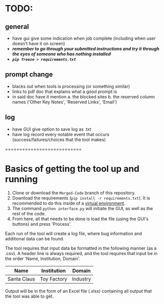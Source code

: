 # TODO:
## general
- have gui give some indication when job complete (including when user doesn't have it on screen)
- <em><strong>remember to go through your submitted instructions and try it through the eyes of someone who has nothing installed</strong></em>
- <em><strong>`pip freeze > requirements.txt`</strong></em>
## prompt change
- blacks out when tools is processing (or something similar)
- links to pdf doc that explains what a good prompt is
- in said doc have it mention
  a. the blocked sites
  b. the reserved column names ('Other Key Notes', 'Reserved Links', 'Email')
## log
- have GUI give option to save log as .txt
- have log record every notable event that occurs (success/failures/choices that the tool makes)

===========================
# Basics of getting the tool up and running

1. Clone or download the `Merged-Code` branch of this repository.
1. Download the requirements (`pip install -r requirements.txt`). It is recommended to do this inside of a [virtual environment](https://www.freecodecamp.org/news/how-to-setup-virtual-environments-in-python/).
1. The command `python interface.py` will initiate the GUI, as well as the rest of the code.
1. From here, all that needs to be done is load the file (using the GUI's buttons) and press 'Process'.

Each run of the tool will create a log file, where bug information and additional data can be found.

The tool requires that input data be formatted in the following manner (as a .csv). A header line is always required, and the tool requires that input be in the order 'Name, Institution, Domain'.

| Name | Institution | Domain |
| ---- | ----------- | ------ |
| Santa Claus | Toy Factory | Industry |
	
Output will be in the form of an Excel file (.xlsx) containing all output that the tool was able to get.
